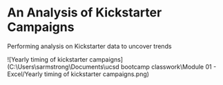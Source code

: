 # An Analysis of Kickstarter Campaigns
Performing analysis on Kickstarter data to uncover trends

![Yearly timing of kickstarter campaigns] (C:\Users\sarmstrong\Documents\ucsd bootcamp classwork\Module 01 - Excel/Yearly timing of kickstarter campaigns.png)
